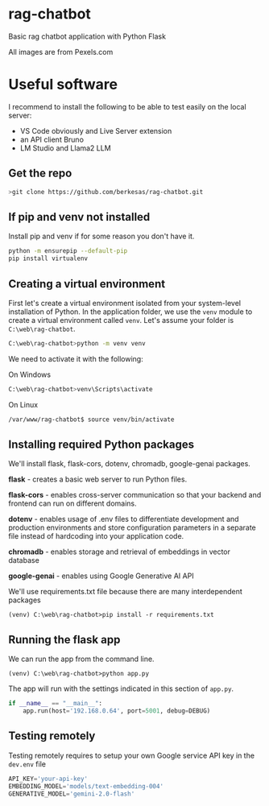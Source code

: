 # rag-chatbot
Basic rag chatbot application with Python Flask

All images are from Pexels.com

# Useful software

I recommend to install the following to be able to test easily on the local server:

- VS Code obviously and Live Server extension
- an API client Bruno 
- LM Studio and Llama2 LLM

## Get the repo

```bash
>git clone https://github.com/berkesas/rag-chatbot.git
```
## If pip and venv not installed

Install pip and venv if for some reason you don't have it.

```bash
python -m ensurepip --default-pip
pip install virtualenv
```

## Creating a virtual environment

First let's create a virtual environment isolated from your system-level installation of Python. In the application folder, we use the `venv` module to create a virtual environment called `venv`. Let's assume your folder is `C:\web\rag-chatbot`.

```bash
C:\web\rag-chatbot>python -m venv venv
```

We need to activate it with the following:

On Windows

```bash
C:\web\rag-chatbot>venv\Scripts\activate
```

On Linux

```bash
/var/www/rag-chatbot$ source venv/bin/activate
```

## Installing required Python packages

We'll install flask, flask-cors, dotenv, chromadb, google-genai packages.

**flask** - creates a basic web server to run Python files.

**flask-cors** - enables cross-server communication so that your backend and frontend can run on different domains.

**dotenv** - enables usage of .env files to differentiate development and production environments and store configuration parameters in a separate file instead of hardcoding into your application code.

**chromadb** - enables storage and retrieval of embeddings in vector database

**google-genai** - enables using Google Generative AI API

We'll use requirements.txt file because there are many interdependent packages 

```
(venv) C:\web\rag-chatbot>pip install -r requirements.txt
```

## Running the flask app

We can run the app from the command line.

```
(venv) C:\web\rag-chatbot>python app.py
```

The app will run with the settings indicated in this section of `app.py`.

```python
if __name__ == "__main__":
    app.run(host='192.168.0.64', port=5001, debug=DEBUG)
```

## Testing remotely

Testing remotely requires to setup your own Google service API key in the `dev.env` file

```python
API_KEY='your-api-key'
EMBEDDING_MODEL='models/text-embedding-004'
GENERATIVE_MODEL='gemini-2.0-flash'
```